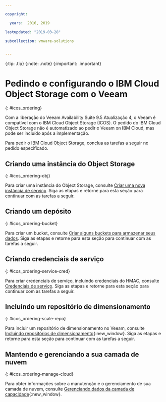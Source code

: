 ```yaml
---

copyright:

  years:  2016, 2019

lastupdated: "2019-03-28"

subcollection: vmware-solutions


---
```


{:tip: .tip}
{:note: .note}
{:important: .important}

# Pedindo e configurando o IBM Cloud Object Storage com o Veeam
{: #icos_ordering}

Com a liberação do Veeam Availability Suite 9.5 Atualização 4, o Veeam é compatível com o IBM Cloud Object Storage (ICOS). O pedido do IBM Cloud Object Storage não é automatizado ao pedir o Veeam on IBM Cloud, mas pode ser incluído após a implementação.

Para pedir o IBM Cloud Object Storage, conclua as tarefas a seguir no pedido especificado.

## Criando uma instância do Object Storage
{: #icos_ordering-obj}

Para criar uma instância do Object Storage, consulte [Criar uma nova instância de serviço](/docs/services/cloud-object-storage/basics?topic=cloud-object-storage-order-storage#creating-a-new-service-instance). Siga as etapas e retorne para esta seção para continuar com as tarefas a seguir.

## Criando um depósito
{: #icos_ordering-bucket}

Para criar um bucket, consulte [Criar alguns buckets para armazenar seus dados](/docs/services/cloud-object-storage/basics?topic=cloud-object-storage-getting-started-tutorial#gs-create-buckets). Siga as etapas e retorne para esta seção para continuar com as tarefas a seguir.

## Criando credenciais de serviço
{: #icos_ordering-service-cred}

Para criar credenciais de serviço, incluindo credenciais do HMAC, consulte [Credenciais de serviço](/docs/services/cloud-object-storage/hmac?topic=cloud-object-storage-service-credentials#using-hmac-credentials). Siga as etapas e retorne para esta seção para continuar com as tarefas a seguir.

## Incluindo um repositório de dimensionamento
{: #icos_ordering-scale-repo}

Para incluir um repositório de dimensionamento no Veeam, consulte [Incluindo repositórios de dimensionamento](https://helpcenter.veeam.com/docs/backup/vsphere/sobr_add.html?ver=95u4){:new_window}. Siga as etapas e retorne para esta seção para continuar com as tarefas a seguir.

## Mantendo e gerenciando a sua camada de nuvem
{: #icos_ordering-manage-cloud}

Para obter informações sobre a manutenção e o gerenciamento de sua camada de nuvem, consulte [Gerenciando dados da camada de capacidade](https://helpcenter.veeam.com/docs/backup/vsphere/capacity_tier_managing_data.html?ver=95u4){:new_window}.
